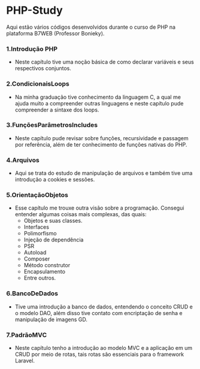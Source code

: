 # PHP-Study

Aqui estão vários códigos desenvolvidos durante o curso de PHP na plataforma B7WEB (Professor Bonieky).

### 1.Introdução PHP

- Neste capítulo tive uma noção básica de como declarar variáveis e seus respectivos conjuntos.

### 2.CondicionaisLoops

- Na minha graduação tive conhecimento da linguagem C, a qual me ajuda muito a compreender outras linguagens e neste capítulo pude compreender a sintaxe dos loops.

### 3.FunçõesParâmetrosIncludes

- Neste capítulo pude revisar sobre funções, recursividade e passagem por referência, além de ter conhecimento de funções nativas do PHP.

### 4.Arquivos

- Aqui se trata do estudo de manipulação de arquivos e também tive uma introdução a cookies e sessões.

### 5.OrientaçãoObjetos

- Esse capítulo me trouxe outra visão sobre a programação. Consegui entender algumas coisas mais complexas, das quais:
    - Objetos e suas classes.
    - Interfaces
    - Polimorfismo
    - Injeção de dependência
    - PSR
    - Autoload
    - Composer
    - Método construtor
    - Encapsulamento
    - Entre outros.

### 6.BancoDeDados

- Tive uma introdução a banco  de dados, entendendo o conceito CRUD e o modelo DAO, além disso tive contato com encriptação de senha e manipulação de imagens GD.

### 7.PadrãoMVC

- Neste capítulo tenho a introdução ao modelo MVC e a aplicação em um CRUD por meio de rotas, tais rotas são essenciais para o framework Laravel.